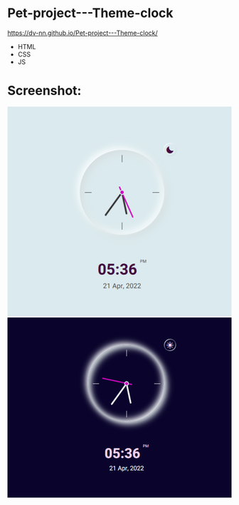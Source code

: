 # Pet-project---Theme-clock 
https://dv-nn.github.io/Pet-project---Theme-clock/

- HTML           
- CSS             
- JS              

# Screenshot:            
![alt text](screenshots/img1.png "screenshot1")      
![alt text](screenshots/img2.png "screenshot2") 

